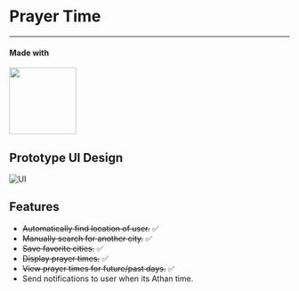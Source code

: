 # Prayer Time
---
#### Made with
 <img width='120' alt="" src="https://img.shields.io/badge/Flutter-02569B?style=for-the-badge&logo=flutter&logoColor=white">


## Prototype UI Design
![UI](./UI.png) 

## Features
- ~~Automatically find location of user.~~ ✅
- ~~Manually search for another city.~~ ✅
- ~~Save favorite cities.~~ ✅
- ~~Display prayer times.~~ ✅
- ~~View prayer times for future/past days.~~ ✅
- Send notifications to user when its Athan time.


